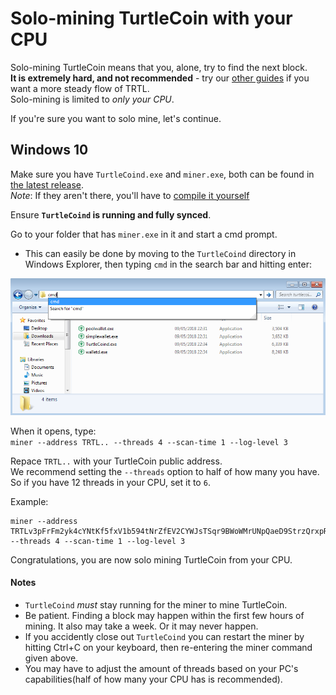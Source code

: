 # Solo-mining TurtleCoin with your CPU

Solo-mining TurtleCoin means that you, alone, try to find the next block.  
**It is extremely hard, and not recommended** - try our [other guides](Mining) if you want a more steady flow of TRTL.  
Solo-mining is limited to *only your CPU*.

If you're sure you want to solo mine, let's continue.

## Windows 10

Make sure you have  `TurtleCoind.exe` and `miner.exe`, both can be found in [the latest release](http://latest.turtlecoin.lol).    
*Note*: If they aren't there, you'll have to [compile it yourself](https://github.com/turtlecoin/turtlecoin#windows-10)

Ensure **`TurtleCoind` is running and fully synced**.

Go to your folder that has `miner.exe` in it and start a cmd prompt.  

- This can easily be done by moving to the `TurtleCoind` directory in Windows Explorer, then typing `cmd` in the search bar and hitting enter:

![Opening cmd](../wallets/../../assets/opening-cmd.png)

When it opens, type:  
`miner --address TRTL.. --threads 4 --scan-time 1 --log-level 3`

Repace `TRTL..` with your TurtleCoin public address.  
We recommend setting the `--threads` option to half of how many you have. So if you have 12 threads in your CPU, set it to `6`.  

Example:  
```
miner --address  TRTLv3pFrFm2yk4cYNtKf5fxV1b594tNrZfEV2CYWJsTSqr9BWoWMrUNpQaeD9StrzQrxpRQKPCdd1FfvT6D6dAg4pY6iB7sqsG --threads 4 --scan-time 1 --log-level 3
```

Congratulations, you are now solo mining TurtleCoin from your CPU.

#### Notes

* `TurtleCoind` *must* stay running for the miner to mine TurtleCoin.  
* Be patient. Finding a block may happen within the first few hours of mining. It also may take a week. Or it may never happen.  
* If you accidently close out `TurtleCoind` you can restart the miner by hitting Ctrl+C on your keyboard, then re-entering the miner command given above.  
* You may have to adjust the amount of threads based on your PC's capabilities(half of how many your CPU has is recommended).
